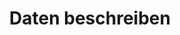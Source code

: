 ---
bibliography: references.bib

title: Daten beschreiben

abstract: ""

execute: 
  echo: false
---